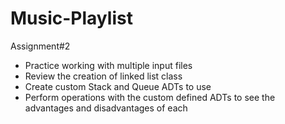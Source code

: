 # Music-Playlist
Assignment#2

* Practice working with multiple input files
* Review the creation of linked list class
* Create custom Stack and Queue ADTs to use
* Perform operations with the custom defined ADTs to see the advantages and disadvantages of each
